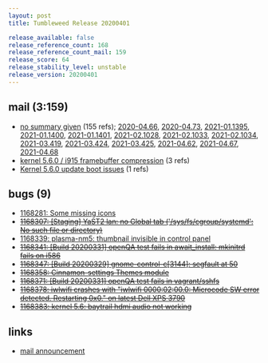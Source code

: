 ```yaml
---
layout: post
title: Tumbleweed Release 20200401

release_available: false
release_reference_count: 168
release_reference_count_mail: 159
release_score: 64
release_stability_level: unstable
release_version: 20200401
---
```


## mail (3:159)

- [no summary given](https://lists.opensuse.org/opensuse-factory/2020-04/msg00063.html) (155 refs); [2020-04.66](https://lists.opensuse.org/opensuse-factory/2020-04/msg00066.html), [2020-04.73](https://lists.opensuse.org/opensuse-factory/2020-04/msg00073.html), [2021-01.1395](https://github.com/boombatower/tumbleweed-review/issues/10), [2021-01.1400](https://github.com/boombatower/tumbleweed-review/issues/10), [2021-01.1401](https://github.com/boombatower/tumbleweed-review/issues/10), [2021-02.1028](https://github.com/boombatower/tumbleweed-review/issues/10), [2021-02.1033](https://github.com/boombatower/tumbleweed-review/issues/10), [2021-02.1034](https://github.com/boombatower/tumbleweed-review/issues/10), [2021-03.419](https://github.com/boombatower/tumbleweed-review/issues/10), [2021-03.424](https://github.com/boombatower/tumbleweed-review/issues/10), [2021-03.425](https://github.com/boombatower/tumbleweed-review/issues/10), [2021-04.62](https://github.com/boombatower/tumbleweed-review/issues/10), [2021-04.67](https://github.com/boombatower/tumbleweed-review/issues/10), [2021-04.68](https://github.com/boombatower/tumbleweed-review/issues/10)
- [kernel 5.6.0 / i915 framebuffer compression](https://lists.opensuse.org/opensuse-factory/2020-04/msg00078.html) (3 refs)
- [Kernel 5.6.0 update boot issues](https://lists.opensuse.org/opensuse-factory/2020-04/msg00090.html) (1 refs)

## bugs (9)

<!--more-->

- [1168281: Some missing icons](https://bugzilla.opensuse.org/show_bug.cgi?id=1168281)
- ~~[1168307: \[Staging\] YaST2 lan: no Global tab ('/sys/fs/cgroup/systemd': No such file or directory)](https://bugzilla.opensuse.org/show_bug.cgi?id=1168307)~~
- [1168339: plasma-nm5: thumbnail invisible in control panel](https://bugzilla.opensuse.org/show_bug.cgi?id=1168339)
- ~~[1168341: \[Build 20200331\] openQA test fails in await_install: mkinitrd fails on i586](https://bugzilla.opensuse.org/show_bug.cgi?id=1168341)~~
- ~~[1168347: \[Build 20200329\] gnome-control-c\[3144\]: segfault at 50](https://bugzilla.opensuse.org/show_bug.cgi?id=1168347)~~
- ~~[1168358: Cinnamon-settings Themes module](https://bugzilla.opensuse.org/show_bug.cgi?id=1168358)~~
- ~~[1168371: \[Build 20200331\] openQA test fails in vagrant/sshfs](https://bugzilla.opensuse.org/show_bug.cgi?id=1168371)~~
- ~~[1168378: iwlwifi crashes with "iwlwifi 0000:02:00.0: Microcode SW error detected. Restarting 0x0." on latest Dell XPS 3790](https://bugzilla.opensuse.org/show_bug.cgi?id=1168378)~~
- ~~[1168383: kernel 5.6: baytrail hdmi audio not working](https://bugzilla.opensuse.org/show_bug.cgi?id=1168383)~~



## links

- [mail announcement](https://github.com/boombatower/tumbleweed-review/issues/10)

